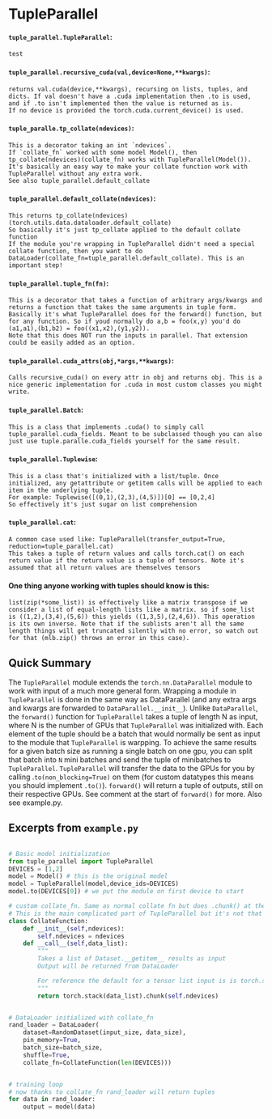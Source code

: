 # TupleParallel

#### `tuple_parallel.TupleParallel`:
    test

#### `tuple_parallel.recursive_cuda(val,device=None,**kwargs)`:
    returns val.cuda(device,**kwargs), recursing on lists, tuples, and dicts. If val doesn't have a .cuda implementation then .to is used, and if .to isn't implemented then the value is returned as is.
    If no device is provided the torch.cuda.current_device() is used.

#### `tuple_paralle.tp_collate(ndevices)`:
    This is a decorator taking an int `ndevices`.
    If `collate_fn` worked with some model Model(), then tp_collate(ndevices)(collate_fn) works with TupleParallel(Model()). It's basically an easy way to make your collate function work with TupleParallel without any extra work.
    See also tuple_parallel.default_collate

#### `tuple_parallel.default_collate(ndevices)`:
    This returns tp_collate(ndevices)(torch.utils.data.dataloader.default_collate)
    So basically it's just tp_collate applied to the default collate function
    If the module you're wrapping in TupleParallel didn't need a special collate function, then you want to do DataLoader(collate_fn=tuple_parallel.default_collate). This is an important step!

#### `tuple_parallel.tuple_fn(fn)`:
    This is a decorator that takes a function of arbitrary args/kwargs and returns a function that takes the same arguments in tuple form. Basically it's what TupleParallel does for the forward() function, but for any function. So if youd normally do a,b = foo(x,y) you'd do (a1,a1),(b1,b2) = foo((x1,x2),(y1,y2)).
    Note that this does NOT run the inputs in parallel. That extension could be easily added as an option.

#### `tuple_parallel.cuda_attrs(obj,*args,**kwargs)`:
    Calls recursive_cuda() on every attr in obj and returns obj. This is a nice generic implementation for .cuda in most custom classes you might write.

#### `tuple_parallel.Batch`:
    This is a class that implements .cuda() to simply call tuple_parallel.cuda_fields. Meant to be subclassed though you can also just use tuple.paralle.cuda_fields yourself for the same result.

#### `tuple_parallel.Tuplewise`:
    This is a class that's initialized with a list/tuple. Once initialized, any getattribute or getitem calls will be applied to each item in the underlying tuple.
    For example: Tuplewise([(0,1),(2,3),(4,5)])[0] == [0,2,4]
    So effectively it's just sugar on list comprehension

#### `tuple_parallel.cat`:
    A common case used like: TupleParallel(transfer_output=True, reduction=tuple_parallel.cat)
    This takes a tuple of return values and calls torch.cat() on each return value if the return value is a tuple of tensors. Note it's assumed that all return values are themselves tensors

#### One thing anyone working with tuples should know is this:
    list(zip(*some_list)) is effectively like a matrix transpose if we consider a list of equal-length lists like a matrix. so if some_list is ((1,2),(3,4),(5,6)) this yields ((1,3,5),(2,4,6)). This operation is its own inverse. Note that if the sublists aren't all the same length things will get truncated silently with no error, so watch out for that (mlb.zip() throws an error in this case).



## Quick Summary
The `TupleParallel` module extends the `torch.nn.DataParallel` module to work with input of a much more general form. Wrapping a module in `TupleParallel` is done in the same way as DataParallel (and any extra args and kwargs are forwarded to `DataParallel.__init__`). Unlike `DataParallel`, the `forward()` function for `TupleParallel` takes a tuple of length N as input, where N is the number of GPUs that `TupleParallel` was initialized with. Each element of the tuple should be a batch that would normally be sent as input to the module that `TupleParallel` is warpping. To achieve the same results for a given batch size as running a single batch on one gpu, you can split that batch into `N` mini batches and send the tuple of minibatches to `TupleParallel`. `TupleParallel` will transfer the data to the GPUs for you by calling .`to(non_blocking=True)` on them (for custom datatypes this means you should implement `.to()`). `forward()` will return a tuple of outputs, still on their respective GPUs. See comment at the start of `forward()` for more. Also see example.py.

## Excerpts from `example.py`
```python

# Basic model initialization
from tuple_parallel import TupleParallel
DEVICES = [1,2]
model = Model() # this is the original model
model = TupleParallel(model,device_ids=DEVICES)
model.to(DEVICES[0]) # we put the module on first device to start

# custom collate_fn. Same as normal collate fn but does .chunk() at the end to return a tuple of tensors (one per GPU) rather than a single tensor
# This is the main complicated part of TupleParallel but it's not that bad!
class CollateFunction:
    def __init__(self,ndevices):
        self.ndevices = ndevices
    def __call__(self,data_list):
        """
        Takes a list of Dataset.__getitem__ results as input
        Output will be returned from DataLoader

        For reference the default for a tensor list input is is torch.stack(data_list) I believe
        """
        return torch.stack(data_list).chunk(self.ndevices)


# DataLoader initialized with collate_fn
rand_loader = DataLoader(
    dataset=RandomDataset(input_size, data_size),
    pin_memory=True,
    batch_size=batch_size,
    shuffle=True,
    collate_fn=CollateFunction(len(DEVICES)))


# training loop
# now thanks to collate_fn rand_loader will return tuples
for data in rand_loader: 
    output = model(data)

```



